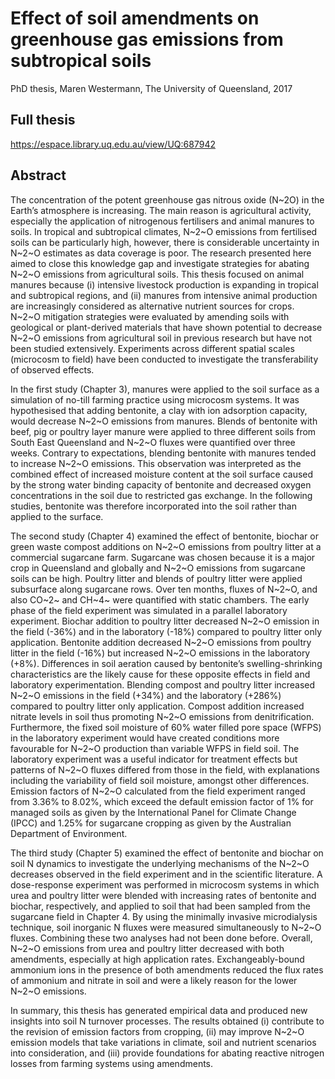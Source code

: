 # Effect of soil amendments on greenhouse gas emissions from subtropical soils

PhD thesis, Maren Westermann, The University of Queensland, 2017

## Full thesis

https://espace.library.uq.edu.au/view/UQ:687942

## Abstract 

The concentration of the potent greenhouse gas nitrous oxide (N~2O) in the Earth’s atmosphere is
increasing. The main reason is agricultural activity, especially the application of nitrogenous
fertilisers and animal manures to soils. In tropical and subtropical climates, N~2~O emissions from
fertilised soils can be particularly high, however, there is considerable uncertainty in N~2~O estimates
as data coverage is poor. The research presented here aimed to close this knowledge gap and
investigate strategies for abating N~2~O emissions from agricultural soils. This thesis focused on
animal manures because (i) intensive livestock production is expanding in tropical and subtropical
regions, and (ii) manures from intensive animal production are increasingly considered as
alternative nutrient sources for crops. N~2~O mitigation strategies were evaluated by amending soils
with geological or plant-derived materials that have shown potential to decrease N~2~O emissions
from agricultural soil in previous research but have not been studied extensively. Experiments
across different spatial scales (microcosm to field) have been conducted to investigate the
transferability of observed effects.

In the first study (Chapter 3), manures were applied to the soil surface as a simulation of no-till
farming practice using microcosm systems. It was hypothesised that adding bentonite, a clay with
ion adsorption capacity, would decrease N~2~O emissions from manures. Blends of bentonite with
beef, pig or poultry layer manure were applied to three different soils from South East Queensland
and N~2~O fluxes were quantified over three weeks. Contrary to expectations, blending bentonite with
manures tended to increase N~2~O emissions. This observation was interpreted as the combined effect
of increased moisture content at the soil surface caused by the strong water binding capacity of
bentonite and decreased oxygen concentrations in the soil due to restricted gas exchange. In the
following studies, bentonite was therefore incorporated into the soil rather than applied to the
surface.

The second study (Chapter 4) examined the effect of bentonite, biochar or green waste compost
additions on N~2~O emissions from poultry litter at a commercial sugarcane farm. Sugarcane was
chosen because it is a major crop in Queensland and globally and N~2~O emissions from sugarcane
soils can be high. Poultry litter and blends of poultry litter were applied subsurface along sugarcane
rows. Over ten months, fluxes of N~2~O, and also CO~2~ and CH~4~ were quantified with static chambers.
The early phase of the field experiment was simulated in a parallel laboratory experiment. Biochar
addition to poultry litter decreased N~2~O emission in the field (-36%) and in the laboratory (-18%)
compared to poultry litter only application. Bentonite addition decreased N~2~O emissions from
poultry litter in the field (-16%) but increased N~2~O emissions in the laboratory (+8%). Differences
in soil aeration caused by bentonite’s swelling-shrinking characteristics are the likely cause for 
these opposite effects in field and laboratory experimentation. Blending compost and poultry litter
increased N~2~O emissions in the field (+34%) and the laboratory (+286%) compared to poultry litter
only application. Compost addition increased nitrate levels in soil thus promoting N~2~O emissions
from denitrification. Furthermore, the fixed soil moisture of 60% water filled pore space (WFPS) in
the laboratory experiment would have created conditions more favourable for N~2~O production than
variable WFPS in field soil. The laboratory experiment was a useful indicator for treatment effects
but patterns of N~2~O fluxes differed from those in the field, with explanations including the
variability of field soil moisture, amongst other differences. Emission factors of N~2~O calculated
from the field experiment ranged from 3.36% to 8.02%, which exceed the default emission factor of
1% for managed soils as given by the International Panel for Climate Change (IPCC) and 1.25% for
sugarcane cropping as given by the Australian Department of Environment.

The third study (Chapter 5) examined the effect of bentonite and biochar on soil N dynamics to
investigate the underlying mechanisms of the N~2~O decreases observed in the field experiment and in
the scientific literature. A dose-response experiment was performed in microcosm systems in which
urea and poultry litter were blended with increasing rates of bentonite and biochar, respectively, and
applied to soil that had been sampled from the sugarcane field in Chapter 4. By using the minimally
invasive microdialysis technique, soil inorganic N fluxes were measured simultaneously to N~2~O
fluxes. Combining these two analyses had not been done before. Overall, N~2~O emissions from urea
and poultry litter decreased with both amendments, especially at high application rates.
Exchangeably-bound ammonium ions in the presence of both amendments reduced the flux rates of
ammonium and nitrate in soil and were a likely reason for the lower N~2~O emissions.

In summary, this thesis has generated empirical data and produced new insights into soil N turnover
processes. The results obtained (i) contribute to the revision of emission factors from cropping, (ii)
may improve N~2~O emission models that take variations in climate, soil and nutrient scenarios into
consideration, and (iii) provide foundations for abating reactive nitrogen losses from farming
systems using amendments.

